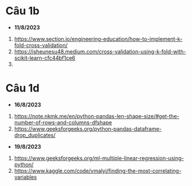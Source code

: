 # Câu 1b
- **11/8/2023**
1. https://www.section.io/engineering-education/how-to-implement-k-fold-cross-validation/
2. https://isheunesu48.medium.com/cross-validation-using-k-fold-with-scikit-learn-cfc44bf1ce6
3. 
# Câu 1d
- **16/8/2023**
1. https://note.nkmk.me/en/python-pandas-len-shape-size/#get-the-number-of-rows-and-columns-dfshape
2. https://www.geeksforgeeks.org/python-pandas-dataframe-drop_duplicates/
- **19/8/2023**
1. https://www.geeksforgeeks.org/ml-multiple-linear-regression-using-python/
2. https://www.kaggle.com/code/vmalyi/finding-the-most-correlating-variables
